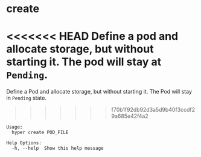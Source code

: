 # create

<<<<<<< HEAD
Define a pod and allocate storage, but without starting it. The pod will stay at `Pending`.
=======
Define a Pod and allocate storage, but without starting it. The Pod will stay in `Pending` state.
>>>>>>> f70b1f92db92d3a5d9b40f3ccdf29a685e42f4a2

	Usage:
	  hyper create POD_FILE

	Help Options:
	  -h, --help  Show this help message
